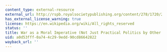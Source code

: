 ```yaml
---
content_type: external-resource
external_url: http://rspb.royalsocietypublishing.org/content/278/1720/2930.short
has_external_license_warning: true
license: https://en.wikipedia.org/wiki/All_rights_reserved
status: ''
title: War as a Moral Imperative (Not Just Practical Politics by Other Means)
uid: a0d53fff-0a74-4c29-9edd-90cd86642822
wayback_url: ''
---
```

